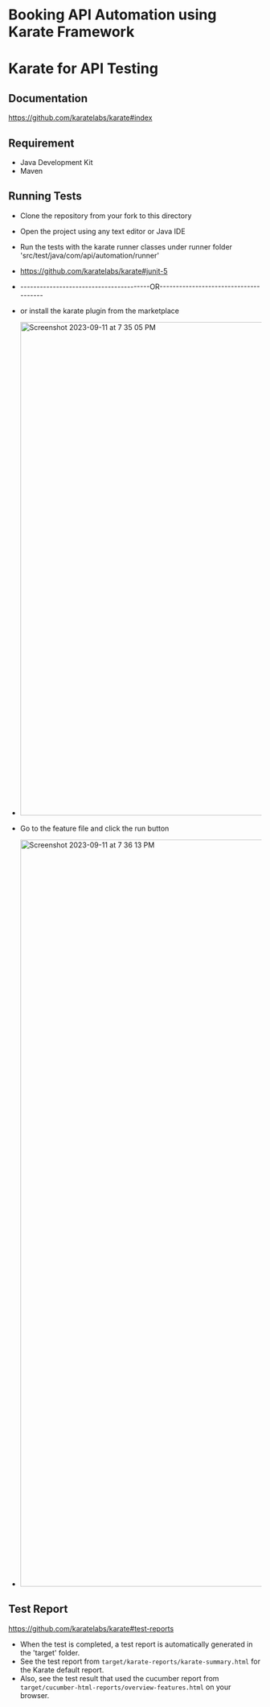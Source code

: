 # Booking API Automation using Karate Framework

# Karate for API Testing

## Documentation
https://github.com/karatelabs/karate#index


## Requirement
* Java Development Kit
* Maven


## Running Tests
* Clone the repository from your fork to this directory
* Open the project using any text editor or Java IDE
* Run the tests with the karate runner classes under runner folder 'src/test/java/com/api/automation/runner'

  
* https://github.com/karatelabs/karate#junit-5

  
* ----------------------------------------OR--------------------------------------

  
* or install the karate plugin from the marketplace 
* <img width="981" alt="Screenshot 2023-09-11 at 7 35 05 PM" src="https://github.com/dk241294/Booking/assets/49711366/4ea2ed0f-4443-43ae-abaf-64af634f24e6">
* Go to the feature file and click the run button
* <img width="1485" alt="Screenshot 2023-09-11 at 7 36 13 PM" src="https://github.com/dk241294/Booking/assets/49711366/e71750ee-0c7b-4f16-a2aa-caeb8dc6a7b8">



## Test Report  

https://github.com/karatelabs/karate#test-reports

* When the test is completed, a test report is automatically generated in the 'target' folder.
* See the test report from `target/karate-reports/karate-summary.html` for the Karate default report.
* Also, see the test result that used the cucumber report from `target/cucumber-html-reports/overview-features.html` on your browser.

